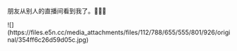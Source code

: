 <p>朋友从别人的直播间看到我了。🤪🤪🤪</p>
![](https://files.e5n.cc/media_attachments/files/112/788/655/555/801/926/original/354ff6c26d59d05c.jpg)